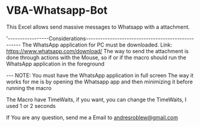 # VBA-Whatsapp-Bot
This Excel allows send massive messages to Whatsapp with a attachment. 


'-----------------Considerations---------------------------------------------------
The WhatsApp application for PC must be downloaded. Link: https://www.whatsapp.com/download/
The way to send the attachment is done through actions with the Mouse,
so if or if the macro should run the WhatsApp application in the foreground

--- NOTE: You must have the WhatsApp application in full screen
The way it works for me is by opening the Whatsapp app and then minimizing it before running the macro

The Macro have TimeWaits, if you want, you can change the TimeWaits, I used 1 or 2 seconds

If You are any question, send me a Email to andresroblew@gmail.com
